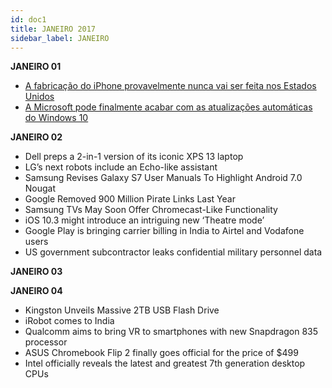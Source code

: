 ```yaml
---
id: doc1
title: JANEIRO 2017
sidebar_label: JANEIRO
---
```




**JANEIRO 01**

- [A fabricação do iPhone provavelmente nunca vai ser feita nos Estados Unidos](http://gizmodo.uol.com.br/plano-salvar-especie-porcos/)
- [A Microsoft pode finalmente acabar com as atualizações automáticas do Windows 10](http://gizmodo.uol.com.br/microsoft-pode-acabar-atualizacao-automatica/)


**JANEIRO 02**

- Dell preps a 2-in-1 version of its iconic XPS 13 laptop
- LG’s next robots include an Echo-like assistant
- Samsung Revises Galaxy S7 User Manuals To Highlight Android 7.0 Nougat
- Google Removed 900 Million Pirate Links Last Year
- Samsung TVs May Soon Offer Chromecast-Like Functionality
- iOS 10.3 might introduce an intriguing new ‘Theatre mode’
- Google Play is bringing carrier billing in India to Airtel and Vodafone users
- US government subcontractor leaks confidential military personnel data

**JANEIRO 03**

**JANEIRO 04**

- Kingston Unveils Massive 2TB USB Flash Drive
- iRobot comes to India
- Qualcomm aims to bring VR to smartphones with new Snapdragon 835 processor
- ASUS Chromebook Flip 2 finally goes official for the price of $499
- Intel officially reveals the latest and greatest 7th generation desktop CPUs
